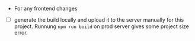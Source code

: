 - For any frontend changes
- [ ] generate the build locally and upload it to the server manually for this project. Runnung ```npm run build``` on prod server gives some project size error.